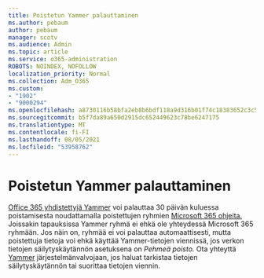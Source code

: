 ```yaml
---
title: Poistetun Yammer palauttaminen
ms.author: pebaum
author: pebaum
manager: scotv
ms.audience: Admin
ms.topic: article
ms.service: o365-administration
ROBOTS: NOINDEX, NOFOLLOW
localization_priority: Normal
ms.collection: Adm_O365
ms.custom:
- "1902"
- "9000294"
ms.openlocfilehash: a8730116b58bfa2eb8b6bdf118a9d316b01f74c18383652c3c58bda5be15a7b4
ms.sourcegitcommit: b5f7da89a650d2915dc652449623c78be6247175
ms.translationtype: MT
ms.contentlocale: fi-FI
ms.lasthandoff: 08/05/2021
ms.locfileid: "53958762"
---
```

# <a name="restore-a-deleted-yammer-group"></a>Poistetun Yammer palauttaminen

[Office 365 yhdistettyjä Yammer](https://docs.microsoft.com/yammer/manage-yammer-groups/yammer-and-office-365-groups) voi palauttaa 30 päivän kuluessa poistamisesta noudattamalla poistettujen ryhmien [Microsoft 365 ohjeita.](https://docs.microsoft.com/microsoft-365/admin/create-groups/restore-deleted-group)
Joissakin tapauksissa Yammer ryhmä ei ehkä ole yhteydessä Microsoft 365 ryhmään. Jos näin on, ryhmää ei voi palauttaa automaattisesti, mutta poistettuja tietoja voi ehkä käyttää [](https://docs.microsoft.com/yammer/manage-security-and-compliance/export-yammer-enterprise-data) Yammer-tietojen viennissä, jos verkon tietojen säilytyskäytännön asetuksena on *Pehmeä poisto.* [](https://docs.microsoft.com/yammer/manage-security-and-compliance/manage-data-compliance) Ota yhteyttä [Yammer](https://docs.microsoft.com/yammer/manage-yammer-users/manage-yammer-admins) järjestelmänvalvojaan, jos haluat tarkistaa tietojen säilytyskäytännön tai suorittaa tietojen viennin.
